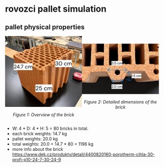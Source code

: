 # rovozci pallet simulation

## pallet physical properties

<div style="display: flex; justify-content: space-between; align-items: center;">
    <div style="text-align: center;">
        <img src="images/brick_WDH.jpg" alt="Pallet Overview" width="400">
        <p><em>Figure 1: Overview of the brick</em></p>
    </div>
    <div style="text-align: center;">
        <img src="images/brick_detail.jpg" alt="Pallet Dimensions" width="400">
        <p><em>Figure 2: Detailed dimensions of the brick</em></p>
    </div>
</div>

* W: 4 * D: 4 * H: 5 = 80 bricks in total.
* each brick weights: 14.7 kg
* pallet weights: 20.0 kg
* total weights: 20.0 + 14.7 * 80 = 1196 kg
* more info about the brick
https://www.dek.cz/produkty/detail/4400820160-porotherm-cihla-30-profi-p10-24-7-30-24-9

